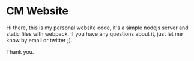 # CM Website
Hi there, this is my personal website code, it's a simple nodejs server and static files with webpack. If you have any questions about it, just let me know by email or twitter ;).

Thank you.
